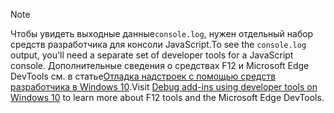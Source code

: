 > [!NOTE]
> <span data-ttu-id="26e9f-101">Чтобы увидеть выходные данные`console.log`, нужен отдельный набор средств разработчика для консоли JavaScript.</span><span class="sxs-lookup"><span data-stu-id="26e9f-101">To see the `console.log` output, you'll need a separate set of developer tools for a JavaScript console.</span></span> <span data-ttu-id="26e9f-102">Дополнительные сведения о средствах F12 и Microsoft Edge DevTools см. в статье[Отладка надстроек с помощью средств разработчика в Windows 10](../testing/debug-add-ins-using-f12-developer-tools-on-windows-10.md).</span><span class="sxs-lookup"><span data-stu-id="26e9f-102">Visit [Debug add-ins using developer tools on Windows 10](../testing/debug-add-ins-using-f12-developer-tools-on-windows-10.md) to learn more about F12 tools and the Microsoft Edge DevTools.</span></span>